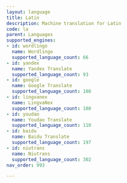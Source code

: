 ```yaml
---
layout: language
title: Latin
description: Machine translation for Latin
code: la
parent: Languages
supported_engines:
- id: wordlingo
  name: Wordlingo
  supported_language_count: 66
- id: yandex
  name: Yandex Translate
  supported_language_count: 93
- id: google
  name: Google Translate
  supported_language_count: 108
- id: lingvanex
  name: LingvaNex
  supported_language_count: 108
- id: youdao
  name: Youdao Translate
  supported_language_count: 110
- id: baidu
  name: Baidu Translate
  supported_language_count: 197
- id: niutrans
  name: Niutrans
  supported_language_count: 302
nav_order: 993

---
```



